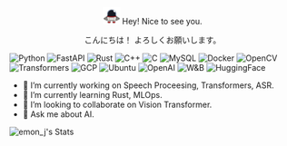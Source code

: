 <p align="center">
  <img src="assets/images/robotq.gif" alt="Description" width="30" /> Hey! Nice to see you.
</p>
<p align="center"> こんにちは！ よろしくお願いします。</p> 

![Python](https://img.shields.io/badge/Python-43853d?style=flat-square&logo=python&logoColor=white)
![FastAPI](https://img.shields.io/badge/FastAPI-009688?style=flat-square&logo=fastapi&logoColor=white)
![Rust](https://img.shields.io/badge/Rust-000000?style=flat-square&logo=rust&logoColor=white)
![C++](https://img.shields.io/badge/C++-00599C?style=flat-square&logo=cplusplus&logoColor=white)
![C](https://img.shields.io/badge/C-3949AB?style=flat-square&logo=c&logoColor=white)
![MySQL](https://img.shields.io/badge/MySQL-4479A1?style=flat-square&logo=mysql&logoColor=white)
![Docker](https://img.shields.io/badge/Docker-0CC1F3?style=flat-square&logo=docker&logoColor=white) 
![OpenCV](https://img.shields.io/badge/OpenCV-5C3EE8?style=flat-square&logo=opencv&logoColor=white)
![Transformers](https://img.shields.io/badge/Transformers-FF6F59?style=flat-square&logo=huggingface&logoColor=white)
![GCP](https://img.shields.io/badge/Google_Cloud-4285F4?style=flat-square&logo=google-cloud&logoColor=white)
![Ubuntu](https://img.shields.io/badge/Ubuntu-E95420?style=flat-square&logo=ubuntu&logoColor=white) 
![OpenAI](https://img.shields.io/badge/OpenAI-412991?style=flat-square&logo=openai&logoColor=white)
![W&B](https://img.shields.io/badge/W%26B-FFBE00?style=flat-square&logo=weightsandbiases&logoColor=white)
![HuggingFace](https://img.shields.io/badge/Hugging%20Face-FF6F59?style=flat-square&logo=huggingface&logoColor=white)


- 🔭 I’m currently working on Speech Proceesing, Transformers, ASR. 
- 🌱 I’m currently learning Rust, MLOps. 
- 👯 I’m looking to collaborate on Vision Transformer. 
- 💬 Ask me about AI. 

![emon_j's Stats](https://github-readme-stats.vercel.app/api?username=jakariaemon&theme=darcula&show_icons=true&hide_border=true&count_private=true)

